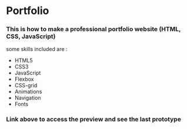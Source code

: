 # Portfolio
### This is how to make a professional portfolio website (HTML, CSS, JavaScript)
some skills included are :
- HTML5
- CSS3
- JavaScript
- Flexbox
- CSS-grid
- Animations
- Navigation
- Fonts

### Link above to access the preview and see the last prototype
